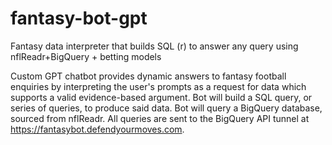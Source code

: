 # fantasy-bot-gpt
Fantasy data interpreter that builds SQL (r) to answer any query using nflReadr+BigQuery + betting models

Custom GPT chatbot provides dynamic answers to fantasy football enquiries by interpreting the user's prompts as a request for data which supports a valid evidence-based argument. 
Bot will build a SQL query, or series of queries, to produce said data. 
Bot will query a BigQuery database, sourced from nflReadr. 
All queries are sent to the BigQuery API tunnel at https://fantasybot.defendyourmoves.com.

